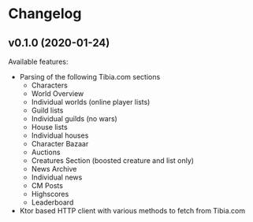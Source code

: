 # Changelog

## v0.1.0 (2020-01-24)

Available features:

- Parsing of the following Tibia.com sections
    - Characters
    - World Overview
    - Individual worlds (online player lists)
    - Guild lists
    - Individual guilds (no wars)
    - House lists
    - Individual houses
    - Character Bazaar
    - Auctions
    - Creatures Section (boosted creature and list only)
    - News Archive
    - Individual news
    - CM Posts
    - Highscores
    - Leaderboard
- Ktor based HTTP client with various methods to fetch from Tibia.com